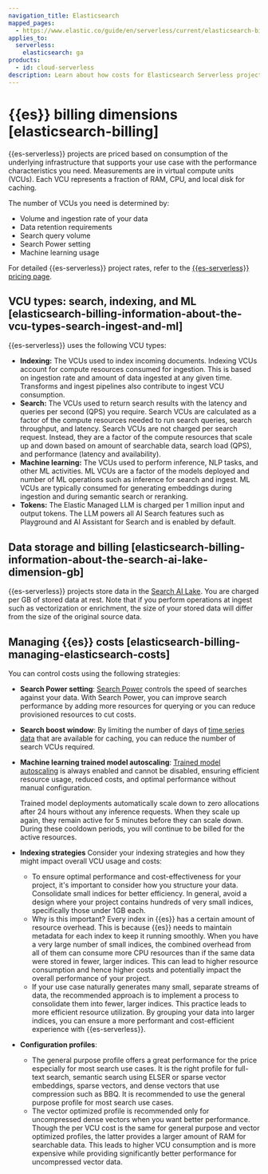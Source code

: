 ```yaml
---
navigation_title: Elasticsearch
mapped_pages:
  - https://www.elastic.co/guide/en/serverless/current/elasticsearch-billing.html
applies_to:
  serverless:
    elasticsearch: ga
products:
  - id: cloud-serverless
description: Learn about how costs for Elasticsearch Serverless projects are calculated, and strategies you can use to lower your costs.
---
```


# {{es}} billing dimensions [elasticsearch-billing]

{{es-serverless}} projects are priced based on consumption of the underlying infrastructure that supports your use case with the performance characteristics you need.
Measurements are in virtual compute units (VCUs).
Each VCU represents a fraction of RAM, CPU, and local disk for caching.

The number of VCUs you need is determined by:

* Volume and ingestion rate of your data
* Data retention requirements
* Search query volume
* Search Power setting
* Machine learning usage

For detailed {{es-serverless}} project rates, refer to the [{{es-serverless}} pricing page](https://www.elastic.co/pricing/serverless-search).

## VCU types: search, indexing, and ML [elasticsearch-billing-information-about-the-vcu-types-search-ingest-and-ml]

{{es-serverless}} uses the following VCU types:

* **Indexing:** The VCUs used to index incoming documents. Indexing VCUs account for compute resources consumed for ingestion. This is based on ingestion rate and amount of data ingested at any given time. Transforms and ingest pipelines also contribute to ingest VCU consumption.
* **Search:** The VCUs used to return search results with the latency and queries per second (QPS) you require. Search VCUs are calculated as a factor of the compute resources needed to run search queries, search throughput, and latency. Search VCUs are not charged per search request. Instead, they are a factor of the compute resources that scale up and down based on amount of searchable data, search load (QPS), and performance (latency and availability).
* **Machine learning:** The VCUs used to perform inference, NLP tasks, and other ML activities. ML VCUs are a factor of the models deployed and number of ML operations such as inference for search and ingest. ML VCUs are typically consumed for generating embeddings during ingestion and during semantic search or reranking.
* **Tokens:** The Elastic Managed LLM is charged per 1 million input and output tokens. The LLM powers all AI Search features such as Playground and AI Assistant for Search and is enabled by default.

## Data storage and billing [elasticsearch-billing-information-about-the-search-ai-lake-dimension-gb]

{{es-serverless}} projects store data in the [Search AI Lake](/deploy-manage/deploy/elastic-cloud/project-settings.md#elasticsearch-manage-project-search-ai-lake-settings). You are charged per GB of stored data at rest. Note that if you perform operations at ingest such as vectorization or enrichment, the size of your stored data will differ from the size of the original source data.

## Managing {{es}} costs [elasticsearch-billing-managing-elasticsearch-costs]

You can control costs using the following strategies:

* **Search Power setting**: [Search Power](/deploy-manage/deploy/elastic-cloud/project-settings.md#elasticsearch-manage-project-search-power-settings) controls the speed of searches against your data. With Search Power, you can improve search performance by adding more resources for querying or you can reduce provisioned resources to cut costs.
* **Search boost window**: By limiting the number of days of [time series data](/solutions/search/ingest-for-search.md#elasticsearch-ingest-time-series-data) that are available for caching, you can reduce the number of search VCUs required.
* **Machine learning trained model autoscaling**: [Trained model autoscaling](/deploy-manage/autoscaling/trained-model-autoscaling.md) is always enabled and cannot be disabled, ensuring efficient resource usage, reduced costs, and optimal performance without manual configuration.

  Trained model deployments automatically scale down to zero allocations after 24 hours without any inference requests. When they scale up again, they remain active for 5 minutes before they can scale down. During these cooldown periods, you will continue to be billed for the active resources.
* **Indexing strategies** Consider your indexing strategies and how they might impact overall VCU usage and costs:
  * To ensure optimal performance and cost-effectiveness for your project, it's important to consider how you structure your data. Consolidate small indices for better efficiency. In general, avoid a design where your project contains hundreds of very small indices, specifically those under 1GB each.
  * Why is this important? Every index in {{es}} has a certain amount of resource overhead. This is because {{es}} needs to maintain metadata for each index to keep it running smoothly. When you have a very large number of small indices, the combined overhead from all of them can consume more CPU resources than if the same data were stored in fewer, larger indices. This can lead to higher resource consumption and hence higher costs and potentially impact the overall performance of your project.
  * If your use case naturally generates many small, separate streams of data, the recommended approach is to implement a process to consolidate them into fewer, larger indices. This practice leads to more efficient resource utilization. By grouping your data into larger indices, you can ensure a more performant and cost-efficient experience with {{es-serverless}}.
* **Configuration profiles**:
  * The general purpose profile offers a great performance for the price especially for most search use cases. It is the right profile for full-text search, semantic search using ELSER or sparse vector embeddings, sparse vectors, and dense vectors that use compression such as BBQ. It is recommended to use the general purpose profile for most search use cases.
  * The vector optimized profile is recommended only for uncompressed dense vectors when you want better performance. Though the per VCU cost is the same for general purpose and vector optimized profiles, the latter provides a larger amount of RAM for searchable data. This leads to higher VCU consumption and is more expensive while providing significantly better performance for uncompressed vector data.